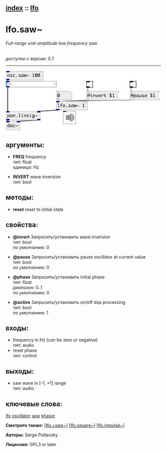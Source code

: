 [index](index.html) :: [lfo](category_lfo.html)
---

# lfo.saw~

###### Full-range unit-amplitude low frequency saw

*доступно с версии:* 0.7

---




[![example](../examples/img/lfo.saw~.jpg)](../examples/pd/lfo.saw~.pd)



## аргументы:

* **FREQ**
frequency<br>
_тип:_ float<br>
_единица:_ Hz<br>

* **INVERT**
wave inversion<br>
_тип:_ bool<br>



## методы:

* **reset**
reset to initial state<br>




## свойства:

* **@invert** 
Запросить/установить wave inversion<br>
_тип:_ bool<br>
_по умолчанию:_ 0<br>

* **@pause** 
Запросить/установить pause oscillator at current value<br>
_тип:_ bool<br>
_по умолчанию:_ 0<br>

* **@phase** 
Запросить/установить initial phase<br>
_тип:_ float<br>
_диапазон:_ 0..1<br>
_по умолчанию:_ 0<br>

* **@active** 
Запросить/установить on/off dsp processing<br>
_тип:_ bool<br>
_по умолчанию:_ 1<br>



## входы:

* frequency in Hz (can be zero or negative)<br>
_тип:_ audio
* reset phase<br>
_тип:_ control



## выходы:

* saw wave in [-1, +1] range<br>
_тип:_ audio



## ключевые слова:

[lfo](keywords/lfo.html)
[oscillator](keywords/oscillator.html)
[saw](keywords/saw.html)
[phasor](keywords/phasor.html)



**Смотрите также:**
[\[lfo.+saw~\]](lfo.%2Bsaw~.html)
[\[lfo.square~\]](lfo.square~.html)
[\[lfo.impulse~\]](lfo.impulse~.html)




**Авторы:** Serge Poltavsky




**Лицензия:** GPL3 or later





